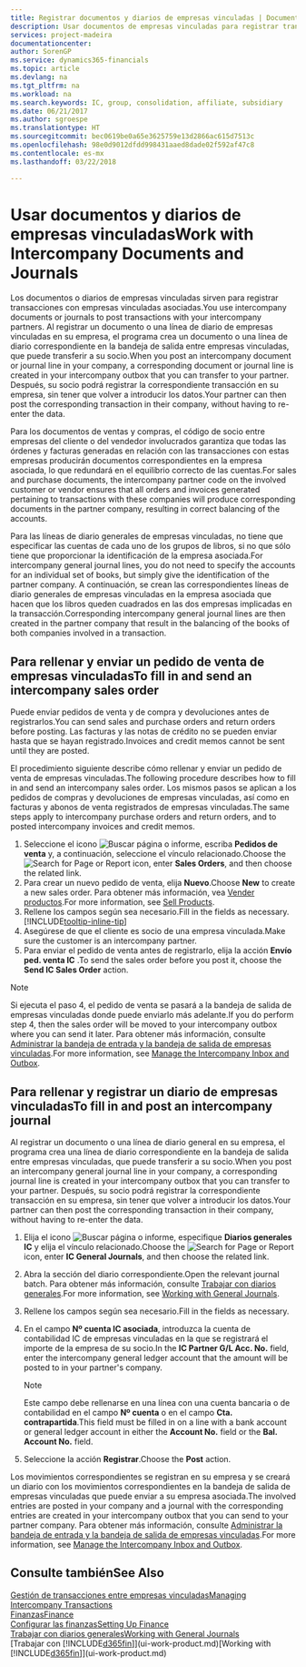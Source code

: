 ```yaml
---
title: Registrar documentos y diarios de empresas vinculadas | Documentos de Microsoft
description: Usar documentos de empresas vinculadas para registrar transacciones con empresas vinculadas asociadas.
services: project-madeira
documentationcenter: 
author: SorenGP
ms.service: dynamics365-financials
ms.topic: article
ms.devlang: na
ms.tgt_pltfrm: na
ms.workload: na
ms.search.keywords: IC, group, consolidation, affiliate, subsidiary
ms.date: 06/21/2017
ms.author: sgroespe
ms.translationtype: HT
ms.sourcegitcommit: bec0619be0a65e3625759e13d2866ac615d7513c
ms.openlocfilehash: 98e0d9012dfdd998431aaed8dade02f592af47c8
ms.contentlocale: es-mx
ms.lasthandoff: 03/22/2018

---
```

# <a name="work-with-intercompany-documents-and-journals"></a><span data-ttu-id="72ce8-103">Usar documentos y diarios de empresas vinculadas</span><span class="sxs-lookup"><span data-stu-id="72ce8-103">Work with Intercompany Documents and Journals</span></span>
<span data-ttu-id="72ce8-104">Los documentos o diarios de empresas vinculadas sirven para registrar transacciones con empresas vinculadas asociadas.</span><span class="sxs-lookup"><span data-stu-id="72ce8-104">You use intercompany documents or journals to post transactions with your intercompany partners.</span></span> <span data-ttu-id="72ce8-105">Al registrar un documento o una línea de diario de empresas vinculadas en su empresa, el programa crea un documento o una línea de diario correspondiente en la bandeja de salida entre empresas vinculadas, que puede transferir a su socio.</span><span class="sxs-lookup"><span data-stu-id="72ce8-105">When you post an intercompany document or journal line in your company, a corresponding document or journal line is created in your intercompany outbox that you can transfer to your partner.</span></span> <span data-ttu-id="72ce8-106">Después, su socio podrá registrar la correspondiente transacción en su empresa, sin tener que volver a introducir los datos.</span><span class="sxs-lookup"><span data-stu-id="72ce8-106">Your partner can then post the corresponding transaction in their company, without having to re-enter the data.</span></span>

<span data-ttu-id="72ce8-107">Para los documentos de ventas y compras, el código de socio entre empresas del cliente o del vendedor involucrados garantiza que todas las órdenes y facturas generadas en relación con las transacciones con estas empresas producirán documentos correspondientes en la empresa asociada, lo que redundará en el equilibrio correcto de las cuentas.</span><span class="sxs-lookup"><span data-stu-id="72ce8-107">For sales and purchase documents, the intercompany partner code on the involved customer or vendor ensures that all orders and invoices generated pertaining to transactions with these companies will produce corresponding documents in the partner company, resulting in correct balancing of the accounts.</span></span>

<span data-ttu-id="72ce8-108">Para las líneas de diario generales de empresas vinculadas, no tiene que especificar las cuentas de cada uno de los grupos de libros, si no que sólo tiene que proporcionar la identificación de la empresa asociada.</span><span class="sxs-lookup"><span data-stu-id="72ce8-108">For intercompany general journal lines, you do not need to specify the accounts for an individual set of books, but simply give the identification of the partner company.</span></span> <span data-ttu-id="72ce8-109">A continuación, se crean las correspondientes líneas de diario generales de empresas vinculadas en la empresa asociada que hacen que los libros queden cuadrados en las dos empresas implicadas en la transacción.</span><span class="sxs-lookup"><span data-stu-id="72ce8-109">Corresponding intercompany general journal lines are then created in the partner company that result in the balancing of the books of both companies involved in a transaction.</span></span>

## <a name="to-fill-in-and-send-an-intercompany-sales-order"></a><span data-ttu-id="72ce8-110">Para rellenar y enviar un pedido de venta de empresas vinculadas</span><span class="sxs-lookup"><span data-stu-id="72ce8-110">To fill in and send an intercompany sales order</span></span>
<span data-ttu-id="72ce8-111">Puede enviar pedidos de venta y de compra y devoluciones antes de registrarlos.</span><span class="sxs-lookup"><span data-stu-id="72ce8-111">You can send sales and purchase orders and return orders before posting.</span></span> <span data-ttu-id="72ce8-112">Las facturas y las notas de crédito no se pueden enviar hasta que se hayan registrado.</span><span class="sxs-lookup"><span data-stu-id="72ce8-112">Invoices and credit memos cannot be sent until they are posted.</span></span>

<span data-ttu-id="72ce8-113">El procedimiento siguiente describe cómo rellenar y enviar un pedido de venta de empresas vinculadas.</span><span class="sxs-lookup"><span data-stu-id="72ce8-113">The following procedure describes how to fill in and send an intercompany sales order.</span></span> <span data-ttu-id="72ce8-114">Los mismos pasos se aplican a los pedidos de compras y devoluciones de empresas vinculadas, así como en facturas y abonos de venta registrados de empresas vinculadas.</span><span class="sxs-lookup"><span data-stu-id="72ce8-114">The same steps apply to intercompany purchase orders and return orders, and to posted intercompany invoices and credit memos.</span></span>  

1. <span data-ttu-id="72ce8-115">Seleccione el icono ![Buscar página o informe](media/ui-search/search_small.png "icono Buscar página o informe"), escriba **Pedidos de venta** y, a continuación, seleccione el vínculo relacionado.</span><span class="sxs-lookup"><span data-stu-id="72ce8-115">Choose the ![Search for Page or Report](media/ui-search/search_small.png "Search for Page or Report icon") icon, enter **Sales Orders**, and then choose the related link.</span></span>  
2. <span data-ttu-id="72ce8-116">Para crear un nuevo pedido de venta, elija **Nuevo**.</span><span class="sxs-lookup"><span data-stu-id="72ce8-116">Choose **New** to create a new sales order.</span></span> <span data-ttu-id="72ce8-117">Para obtener más información, vea [Vender productos](sales-how-sell-products.md).</span><span class="sxs-lookup"><span data-stu-id="72ce8-117">For more information, see [Sell Products](sales-how-sell-products.md).</span></span>  
3. <span data-ttu-id="72ce8-118">Rellene los campos según sea necesario.</span><span class="sxs-lookup"><span data-stu-id="72ce8-118">Fill in the fields as necessary.</span></span> [!INCLUDE[tooltip-inline-tip](includes/tooltip-inline-tip_md.md)]
4. <span data-ttu-id="72ce8-119">Asegúrese de que el cliente es socio de una empresa vinculada.</span><span class="sxs-lookup"><span data-stu-id="72ce8-119">Make sure the customer is an intercompany partner.</span></span>
5. <span data-ttu-id="72ce8-120">Para enviar el pedido de venta antes de registrarlo, elija la acción **Envío ped. venta IC** .</span><span class="sxs-lookup"><span data-stu-id="72ce8-120">To send the sales order before you post it, choose the **Send IC Sales Order** action.</span></span>

> [!NOTE]
> <span data-ttu-id="72ce8-121">Si ejecuta el paso 4, el pedido de venta se pasará a la bandeja de salida de empresas vinculadas donde puede enviarlo más adelante.</span><span class="sxs-lookup"><span data-stu-id="72ce8-121">If you do perform step 4, then the sales order will be moved to your intercompany outbox where you can send it later.</span></span> <span data-ttu-id="72ce8-122">Para obtener más información, consulte [Administrar la bandeja de entrada y la bandeja de salida de empresas vinculadas](intercompany-how-manage-intercompany-inbox.md).</span><span class="sxs-lookup"><span data-stu-id="72ce8-122">For more information, see [Manage the Intercompany Inbox and Outbox](intercompany-how-manage-intercompany-inbox.md).</span></span>

## <a name="to-fill-in-and-post-an-intercompany-journal"></a><span data-ttu-id="72ce8-123">Para rellenar y registrar un diario de empresas vinculadas</span><span class="sxs-lookup"><span data-stu-id="72ce8-123">To fill in and post an intercompany journal</span></span>
<span data-ttu-id="72ce8-124">Al registrar un documento o una línea de diario general en su empresa, el programa crea una línea de diario correspondiente en la bandeja de salida entre empresas vinculadas, que puede transferir a su socio.</span><span class="sxs-lookup"><span data-stu-id="72ce8-124">When you post an intercompany general journal line in your company, a corresponding journal line is created in your intercompany outbox that you can transfer to your partner.</span></span> <span data-ttu-id="72ce8-125">Después, su socio podrá registrar la correspondiente transacción en su empresa, sin tener que volver a introducir los datos.</span><span class="sxs-lookup"><span data-stu-id="72ce8-125">Your partner can then post the corresponding transaction in their company, without having to re-enter the data.</span></span>

1. <span data-ttu-id="72ce8-126">Elija el icono ![Buscar página o informe](media/ui-search/search_small.png "icono Buscar página o informe"), especifique **Diarios generales IC** y elija el vínculo relacionado.</span><span class="sxs-lookup"><span data-stu-id="72ce8-126">Choose the ![Search for Page or Report](media/ui-search/search_small.png "Search for Page or Report icon") icon, enter **IC General Journals**, and then choose the related link.</span></span>  
2. <span data-ttu-id="72ce8-127">Abra la sección del diario correspondiente.</span><span class="sxs-lookup"><span data-stu-id="72ce8-127">Open the relevant journal batch.</span></span> <span data-ttu-id="72ce8-128">Para obtener más información, consulte [Trabajar con diarios generales](ui-work-general-journals.md).</span><span class="sxs-lookup"><span data-stu-id="72ce8-128">For more information, see [Working with General Journals](ui-work-general-journals.md).</span></span>
3. <span data-ttu-id="72ce8-129">Rellene los campos según sea necesario.</span><span class="sxs-lookup"><span data-stu-id="72ce8-129">Fill in the fields as necessary.</span></span>
4. <span data-ttu-id="72ce8-130">En el campo **Nº cuenta IC asociada**, introduzca la cuenta de contabilidad IC de empresas vinculadas en la que se registrará el importe de la empresa de su socio.</span><span class="sxs-lookup"><span data-stu-id="72ce8-130">In the **IC Partner G/L Acc. No.** field, enter the intercompany general ledger account that the amount will be posted to in your partner's company.</span></span>

    > [!NOTE]
    > <span data-ttu-id="72ce8-131">Este campo debe rellenarse en una línea con una cuenta bancaria o de contabilidad en el campo **Nº cuenta** o en el campo **Cta. contrapartida**.</span><span class="sxs-lookup"><span data-stu-id="72ce8-131">This field must be filled in on a line with a bank account or general ledger account in either the **Account No.** field or the **Bal. Account No.** field.</span></span>  
5. <span data-ttu-id="72ce8-132">Seleccione la acción **Registrar**.</span><span class="sxs-lookup"><span data-stu-id="72ce8-132">Choose the **Post** action.</span></span>

<span data-ttu-id="72ce8-133">Los movimientos correspondientes se registran en su empresa y se creará un diario con los movimientos correspondientes en la bandeja de salida de empresas vinculadas que puede enviar a su empresa asociada.</span><span class="sxs-lookup"><span data-stu-id="72ce8-133">The involved entries are posted in your company and a journal with the corresponding entries are created in your intercompany outbox that you can send to your partner company.</span></span> <span data-ttu-id="72ce8-134">Para obtener más información, consulte [Administrar la bandeja de entrada y la bandeja de salida de empresas vinculadas](intercompany-how-manage-intercompany-inbox.md).</span><span class="sxs-lookup"><span data-stu-id="72ce8-134">For more information, see [Manage the Intercompany Inbox and Outbox](intercompany-how-manage-intercompany-inbox.md).</span></span> 

## <a name="see-also"></a><span data-ttu-id="72ce8-135">Consulte también</span><span class="sxs-lookup"><span data-stu-id="72ce8-135">See Also</span></span>
[<span data-ttu-id="72ce8-136">Gestión de transacciones entre empresas vinculadas</span><span class="sxs-lookup"><span data-stu-id="72ce8-136">Managing Intercompany Transactions</span></span>](intercompany-manage.md)  
[<span data-ttu-id="72ce8-137">Finanzas</span><span class="sxs-lookup"><span data-stu-id="72ce8-137">Finance</span></span>](finance.md)  
[<span data-ttu-id="72ce8-138">Configurar las finanzas</span><span class="sxs-lookup"><span data-stu-id="72ce8-138">Setting Up Finance</span></span>](finance-setup-finance.md)  
[<span data-ttu-id="72ce8-139">Trabajar con diarios generales</span><span class="sxs-lookup"><span data-stu-id="72ce8-139">Working with General Journals</span></span>](ui-work-general-journals.md)  
<span data-ttu-id="72ce8-140">[Trabajar con [!INCLUDE[d365fin](includes/d365fin_md.md)]](ui-work-product.md)</span><span class="sxs-lookup"><span data-stu-id="72ce8-140">[Working with [!INCLUDE[d365fin](includes/d365fin_md.md)]](ui-work-product.md)</span></span>

